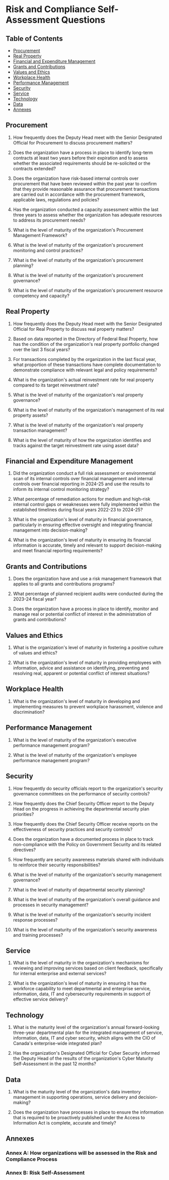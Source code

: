 # Risk and Compliance Self-Assessment Questions

## Table of Contents

- [Procurement](#procurement)
- [Real Property](#real-property)
- [Financial and Expenditure Management](#financial-and-expenditure-management)
- [Grants and Contributions](#grants-and-contributions)
- [Values and Ethics](#values-and-ethics)
- [Workplace Health](#workplace-health)
- [Performance Management](#performance-management)
- [Security](#security)
- [Service](#service)
- [Technology](#technology)
- [Data](#data)
- [Annexes](#annexes)

## Procurement

1. How frequently does the Deputy Head meet with the Senior Designated Official for Procurement to discuss procurement matters?

2. Does the organization have a process in place to identify long-term contracts at least two years before their expiration and to assess whether the associated requirements should be re-solicited or the contracts extended?

3. Does the organization have risk-based internal controls over procurement that have been reviewed within the past year to confirm that they provide reasonable assurance that procurement transactions are carried out in accordance with the procurement framework, applicable laws, regulations and policies?

4. Has the organization conducted a capacity assessment within the last three years to assess whether the organization has adequate resources to address its procurement needs?

5. What is the level of maturity of the organization's Procurement Management Framework?

6. What is the level of maturity of the organization's procurement monitoring and control practices?

7. What is the level of maturity of the organization's procurement planning?

8. What is the level of maturity of the organization's procurement governance?

9. What is the level of maturity of the organization's procurement resource competency and capacity?

## Real Property

1. How frequently does the Deputy Head meet with the Senior Designated Official for Real Property to discuss real property matters?

2. Based on data reported in the Directory of Federal Real Property, how has the condition of the organization's real property portfolio changed over the last 3 fiscal years?

3. For transactions completed by the organization in the last fiscal year, what proportion of these transactions have complete documentation to demonstrate compliance with relevant legal and policy requirements?

4. What is the organization's actual reinvestment rate for real property compared to its target reinvestment rate?

5. What is the level of maturity of the organization's real property governance?

6. What is the level of maturity of the organization's management of its real property assets?

7. What is the level of maturity of the organization's real property transaction management?

8. What is the level of maturity of how the organization identifies and tracks against the target reinvestment rate using asset data?

## Financial and Expenditure Management

1. Did the organization conduct a full risk assessment or environmental scan of its internal controls over financial management and internal controls over financial reporting in 2024-25 and use the results to inform its internal control monitoring strategy?

2. What percentage of remediation actions for medium and high-risk internal control gaps or weaknesses were fully implemented within the established timelines during fiscal years 2022-23 to 2024-25?

3. What is the organization's level of maturity in financial governance, particularly in ensuring effective oversight and integrating financial management into decision-making?

4. What is the organization's level of maturity in ensuring its financial information is accurate, timely and relevant to support decision-making and meet financial reporting requirements?

## Grants and Contributions

1. Does the organization have and use a risk management framework that applies to all grants and contributions programs?

2. What percentage of planned recipient audits were conducted during the 2023-24 fiscal year?

3. Does the organization have a process in place to identify, monitor and manage real or potential conflict of interest in the administration of grants and contributions?

## Values and Ethics

1. What is the organization's level of maturity in fostering a positive culture of values and ethics?

2. What is the organization's level of maturity in providing employees with information, advice and assistance on identifying, preventing and resolving real, apparent or potential conflict of interest situations?

## Workplace Health

1. What is the organization's level of maturity in developing and implementing measures to prevent workplace harassment, violence and discrimination?

## Performance Management

1. What is the level of maturity of the organization's executive performance management program?

2. What is the level of maturity of the organization's employee performance management program?

## Security

1. How frequently do security officials report to the organization's security governance committees on the performance of security controls?

2. How frequently does the Chief Security Officer report to the Deputy Head on the progress in achieving the departmental security plan priorities?

3. How frequently does the Chief Security Officer receive reports on the effectiveness of security practices and security controls?

4. Does the organization have a documented process in place to track non-compliance with the Policy on Government Security and its related directives?

5. How frequently are security awareness materials shared with individuals to reinforce their security responsibilities?

6. What is the level of maturity of the organization's security management governance?

7. What is the level of maturity of departmental security planning?

8. What is the level of maturity of the organization's overall guidance and processes in security management?

9. What is the level of maturity of the organization's security incident response processes?

10. What is the level of maturity of the organization's security awareness and training processes?

## Service

1. What is the level of maturity in the organization's mechanisms for reviewing and improving services based on client feedback, specifically for internal enterprise and external services?

2. What is the organization's level of maturity in ensuring it has the workforce capability to meet departmental and enterprise service, information, data, IT and cybersecurity requirements in support of effective service delivery?

## Technology

1. What is the maturity level of the organization's annual forward-looking three-year departmental plan for the integrated management of service, information, data, IT and cyber security, which aligns with the CIO of Canada's enterprise-wide integrated plan?

2. Has the organization's Designated Official for Cyber Security informed the Deputy Head of the results of the organization's Cyber Maturity Self-Assessment in the past 12 months?

## Data

1. What is the maturity level of the organization's data inventory management in supporting operations, service delivery and decision-making?

2. Does the organization have processes in place to ensure the information that is required to be proactively published under the Access to Information Act is complete, accurate and timely?

## Annexes

### Annex A: How organizations will be assessed in the Risk and Compliance Process

### Annex B: Risk Self-Assessment
